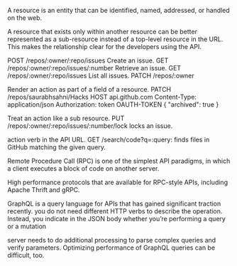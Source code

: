 A resource is an entity that can be identified, named, addressed, or handled on the web.


A resource that exists only within another resource can be better represented as a sub-resource instead of a top-level resource in the URL. This makes the relationship clear for the developers using the API.

POST /repos/:owner/:repo/issues Create an issue. GET /repos/:owner/:repo/issues/:number Retrieve an issue. GET /repos/:owner/:repo/issues List all issues. PATCH /repos/:owner


 Render an action as part of a field of a resource. 
PATCH /repos/saurabhsahni/Hacks HOST api.github.com Content-Type: application/json Authorization: token OAUTH-TOKEN { "archived": true } 


Treat an action like a sub resource. 
PUT /repos/:owner/:repo/issues/:number/lock locks an issue.

action verb in the API URL. GET /search/code?q=:query: finds files in GitHub matching the given query.

Remote Procedure Call (RPC) is one of the simplest API paradigms, in which a client executes a block of code on another server.

High performance protocols that are available for RPC-style APIs, including Apache Thrift and gRPC.


GraphQL is a query language for APIs that has gained significant traction recently.
you do not need different HTTP verbs to describe the operation. Instead, you indicate in the JSON body whether you’re performing a query or a mutation



server needs to do additional processing to parse complex queries and verify parameters. Optimizing performance of GraphQL queries can be difficult, too. 
